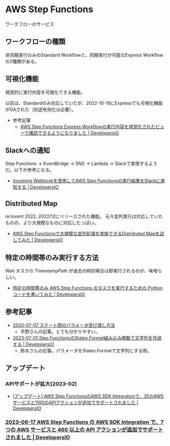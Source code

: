 # AWS Step Functions

ワークフローのサービス

## ワークフローの種類

非同期実行のみのStandard Workflowと、同期実行が可能なExpress Workflowの2種類がある。

## 可視化機能

視覚的に実行内容を可視化できる機能。

以前は、Standardのみ対応していたが、2022-10-19にExpressでも可視化機能がGAされた（別途有効化は必要）。

- 参考記事
  - [AWS Step Functions Express Workflowの実行内容を視覚化されたビューで確認できるようになりました | DevelopersIO](https://dev.classmethod.jp/articles/you-can-now-see-what-the-aws-step-functions-express-workflow-is-running-in-a-visual-view/)

## Slackへの通知

Step Functions → EventBridge → SNS → Lambda → Slackで実現するようだ。以下が参考になる。

- [Incoming Webhookを使用してAWS Step Functionsの実行結果をSlackに通知する | DevelopersIO](https://dev.classmethod.jp/articles/slack-notify-incoming-webhook-using-lambda/)

## Distributed Map

re:Invent 2022, 2022/12にリリースされた機能。
元々並列実行は対応していたものの、より大規模なものに対応したっぽい。

- [AWS Step Functionsで大規模な並列処理を実施できるDistributed Mapを試してみた | DevelopersIO](https://dev.classmethod.jp/articles/distributed-map-which-can-perform-large-scale-parallel-processing-with-aws-step-functions/)

## 特定の時間帯のみ実行する方法

Wait タスクの TimestampPath が過去の時刻場合は即実行されるのが、味噌らしい。

- [特定の時間帯のみ AWS Step Functions のタスクを実行するための Python コードを書いてみた | DevelopersIO](https://dev.classmethod.jp/articles/aws-step-functions-execute-task-specific-time-with-python-code/)

## 参考記事

- [2020-07-07 ステート間のパラメータ受け渡し方法](https://dev.classmethod.jp/articles/stepfunctions-parameters-inter-states/)
  - 平野さんの記事。とても分かりやすい。
- [2023-07-01 Step FunctionsのStates.Format組み込み関数で文字列を作成する | DevelopersIO](https://dev.classmethod.jp/articles/step-functions-format-strings-with-builtin-functions/)
  - 鈴木さんの記事。パラメータをStates.Formatで文字列にする例。

## アップデート

### APIサポートが拡大(2023-02)

- [[アップデート] AWS Step FunctionsのAWS SDK Integrationで、35のAWSサービスと1100のAPIアクションが追加でサポートされました | DevelopersIO](https://dev.classmethod.jp/articles/aws-step-functions-new-35-services-api/)

### [2023-06-17 AWS Step Functions の AWS SDK Integration で、7つの AWS サービスと 460 以上の API アクションが追加でサポートされました | DevelopersIO](https://dev.classmethod.jp/articles/aws-step-functions-adds-integration-for-7-services/)